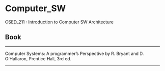 # Computer_SW
CSED_211 : Introduction to Computer SW Architecture

## Book
---
Computer Systems: A programmer’s Perspective by R. Bryant and D. O’Hallaron, Prentice Hall, 3rd ed.

---
